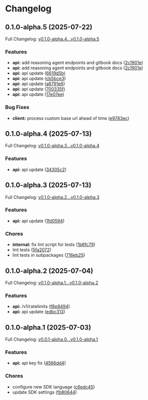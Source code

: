 # Changelog

## 0.1.0-alpha.5 (2025-07-22)

Full Changelog: [v0.1.0-alpha.4...v0.1.0-alpha.5](https://github.com/The-Swarm-Corporation/swarms-client-go/compare/v0.1.0-alpha.4...v0.1.0-alpha.5)

### Features

* **api:** add reasoning agent endpoints and gitbook docs ([2c1901e](https://github.com/The-Swarm-Corporation/swarms-client-go/commit/2c1901ec425d0e9bf511606357789201de9fa7d9))
* **api:** add reasoning agent endpoints and gitbook docs ([2c1901e](https://github.com/The-Swarm-Corporation/swarms-client-go/commit/2c1901ec425d0e9bf511606357789201de9fa7d9))
* **api:** api update ([6619d5b](https://github.com/The-Swarm-Corporation/swarms-client-go/commit/6619d5baf9936036f43dcdcace52fbdaa6143b47))
* **api:** api update ([cb5bce3](https://github.com/The-Swarm-Corporation/swarms-client-go/commit/cb5bce34d31afcf643e1aebbd08962fd262d8d8f))
* **api:** api update ([a6791e6](https://github.com/The-Swarm-Corporation/swarms-client-go/commit/a6791e6f0f19a7e947f5f345849ca770b2826636))
* **api:** api update ([700335f](https://github.com/The-Swarm-Corporation/swarms-client-go/commit/700335f9aacba005b6209a3f30c42eb2fc1c0109))
* **api:** api update ([17e07ee](https://github.com/The-Swarm-Corporation/swarms-client-go/commit/17e07eed3911c8133b59ef31ec95e8c8e0cd1f2d))


### Bug Fixes

* **client:** process custom base url ahead of time ([e9783ec](https://github.com/The-Swarm-Corporation/swarms-client-go/commit/e9783ec7e4d626a4a84530baa0f1ffaef4c39590))

## 0.1.0-alpha.4 (2025-07-13)

Full Changelog: [v0.1.0-alpha.3...v0.1.0-alpha.4](https://github.com/The-Swarm-Corporation/swarms-client-go/compare/v0.1.0-alpha.3...v0.1.0-alpha.4)

### Features

* **api:** api update ([34305c2](https://github.com/The-Swarm-Corporation/swarms-client-go/commit/34305c252849a8db32576c4f64ec762fb7f1291b))

## 0.1.0-alpha.3 (2025-07-13)

Full Changelog: [v0.1.0-alpha.2...v0.1.0-alpha.3](https://github.com/The-Swarm-Corporation/swarms-client-go/compare/v0.1.0-alpha.2...v0.1.0-alpha.3)

### Features

* **api:** api update ([1fd0594](https://github.com/The-Swarm-Corporation/swarms-client-go/commit/1fd05942df449475fc29a4537b69ff9aa4c87578))


### Chores

* **internal:** fix lint script for tests ([1b6fc79](https://github.com/The-Swarm-Corporation/swarms-client-go/commit/1b6fc79b968863a977598be57aeae5055b13ade7))
* lint tests ([5fa2072](https://github.com/The-Swarm-Corporation/swarms-client-go/commit/5fa207261ad9b382465bdc4dae6f421d614b5ba4))
* lint tests in subpackages ([716eb25](https://github.com/The-Swarm-Corporation/swarms-client-go/commit/716eb254021a48a14b12a2ecf942c2fe16ca7821))

## 0.1.0-alpha.2 (2025-07-04)

Full Changelog: [v0.1.0-alpha.1...v0.1.0-alpha.2](https://github.com/The-Swarm-Corporation/swarms-client-go/compare/v0.1.0-alpha.1...v0.1.0-alpha.2)

### Features

* **api:** /v1/ratelimits ([f8e8494](https://github.com/The-Swarm-Corporation/swarms-client-go/commit/f8e8494556731e453520b736c0c589d43b2ef323))
* **api:** api update ([edbc313](https://github.com/The-Swarm-Corporation/swarms-client-go/commit/edbc3131ab23e18f7482d92b000da390c3ef7f5d))

## 0.1.0-alpha.1 (2025-07-03)

Full Changelog: [v0.0.1-alpha.0...v0.1.0-alpha.1](https://github.com/The-Swarm-Corporation/swarms-client-go/compare/v0.0.1-alpha.0...v0.1.0-alpha.1)

### Features

* **api:** api key fix ([4566dd4](https://github.com/The-Swarm-Corporation/swarms-client-go/commit/4566dd48915c822fcd492a4090e2f33e06025c01))


### Chores

* configure new SDK language ([c6edc45](https://github.com/The-Swarm-Corporation/swarms-client-go/commit/c6edc456282fd94f85f66144e92281a23ef1cffc))
* update SDK settings ([fb80644](https://github.com/The-Swarm-Corporation/swarms-client-go/commit/fb80644d4c243bd7313f5b862d5159eb39aa5eed))
